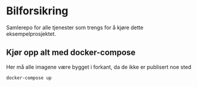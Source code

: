 # Bilforsikring
Samlerepo for alle tjenester som trengs for å kjøre dette eksempelprosjektet.

## Kjør opp alt med docker-compose
Her må alle imagene være bygget i forkant, da de ikke er publisert noe sted
```Bash
docker-compose up
```